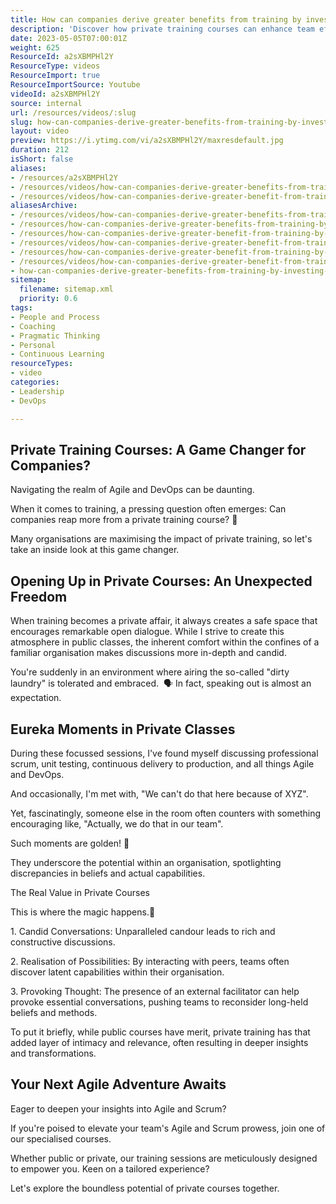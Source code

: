 ```yaml
---
title: How can companies derive greater benefits from training by investing in a private training course?
description: 'Discover how private training courses can enhance team effectiveness and drive success in your organisation. Unlock the power of tailored #Scrum training!'
date: 2023-05-05T07:00:01Z
weight: 625
ResourceId: a2sXBMPHl2Y
ResourceType: videos
ResourceImport: true
ResourceImportSource: Youtube
videoId: a2sXBMPHl2Y
source: internal
url: /resources/videos/:slug
slug: how-can-companies-derive-greater-benefits-from-training-by-investing-in-a-private-training-course
layout: video
preview: https://i.ytimg.com/vi/a2sXBMPHl2Y/maxresdefault.jpg
duration: 212
isShort: false
aliases:
- /resources/a2sXBMPHl2Y
- /resources/videos/how-can-companies-derive-greater-benefits-from-training-by-investing-in-a-private-training-course
- /resources/videos/how-can-companies-derive-greater-benefit-from-training-by-investing-in-a-private-training-course
aliasesArchive:
- /resources/videos/how-can-companies-derive-greater-benefits-from-training-by-investing-in-a-private-training-course
- /resources/how-can-companies-derive-greater-benefits-from-training-by-investing-in-a-private-training-course
- /resources/how-can-companies-derive-greater-benefit-from-training-by-investing-in-a-private-training-course
- /resources/videos/how-can-companies-derive-greater-benefit-from-training-by-investing-in-a-private-training-course-
- /resources/how-can-companies-derive-greater-benefit-from-training-by-investing-in-a-private-training-course-
- /resources/videos/how-can-companies-derive-greater-benefit-from-training-by-investing-in-a-private-training-course
- how-can-companies-derive-greater-benefits-from-training-by-investing-in-a-private-training-course
sitemap:
  filename: sitemap.xml
  priority: 0.6
tags:
- People and Process
- Coaching
- Pragmatic Thinking
- Personal
- Continuous Learning
resourceTypes:
- video
categories:
- Leadership
- DevOps

---
```

## Private Training Courses: A Game Changer for Companies?

Navigating the realm of Agile and DevOps can be daunting.

When it comes to training, a pressing question often emerges: Can companies reap more from a private training course? 🚀

Many organisations are maximising the impact of private training, so let's take an inside look at this game changer.

## Opening Up in Private Courses: An Unexpected Freedom

When training becomes a private affair, it always creates a safe space that encourages remarkable open dialogue. While I strive to create this atmosphere in public classes, the inherent comfort within the confines of a familiar organisation makes discussions more in-depth and candid.

You're suddenly in an environment where airing the so-called "dirty laundry" is tolerated and embraced.  🗣️ In fact, speaking out is almost an expectation.

## Eureka Moments in Private Classes

During these focussed sessions, I've found myself discussing professional scrum, unit testing, continuous delivery to production, and all things Agile and DevOps.

And occasionally, I'm met with, "We can't do that here because of XYZ".

Yet, fascinatingly, someone else in the room often counters with something encouraging like, "Actually, we do that in our team".

Such moments are golden! 🌟

They underscore the potential within an organisation, spotlighting discrepancies in beliefs and actual capabilities.

The Real Value in Private Courses

This is where the magic happens.🎯

1\. Candid Conversations: Unparalleled candour leads to rich and constructive discussions.

2\. Realisation of Possibilities: By interacting with peers, teams often discover latent capabilities within their organisation.

3\. Provoking Thought: The presence of an external facilitator can help provoke essential conversations, pushing teams to reconsider long-held beliefs and methods.

To put it briefly, while public courses have merit, private training has that added layer of intimacy and relevance, often resulting in deeper insights and transformations.

## Your Next Agile Adventure Awaits

Eager to deepen your insights into Agile and Scrum?

If you're poised to elevate your team's Agile and Scrum prowess, join one of our specialised courses.

Whether public or private, our training sessions are meticulously designed to empower you. Keen on a tailored experience?

Let's explore the boundless potential of private courses together.
